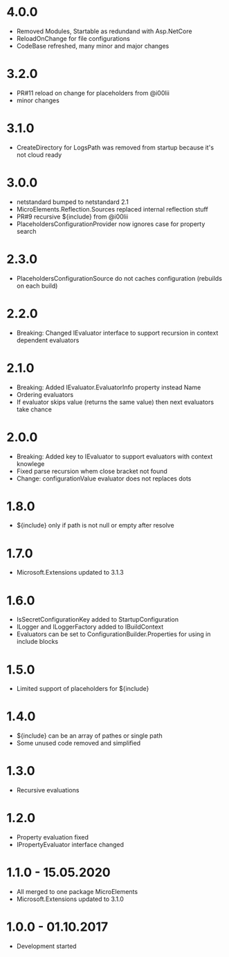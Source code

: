 # 4.0.0
- Removed Modules, Startable as redundand with Asp.NetCore
- ReloadOnChange for file configurations 
- CodeBase refreshed, many minor and major changes

# 3.2.0
- PR#11 reload on change for placeholders from @i00lii
- minor changes

# 3.1.0
- CreateDirectory for LogsPath was removed from startup because it's not cloud ready

# 3.0.0
- netstandard bumped to netstandard 2.1
- MicroElements.Reflection.Sources replaced internal reflection stuff
- PR#9 recursive ${include} from @i00lii
- PlaceholdersConfigurationProvider now ignores case for property search 

# 2.3.0
- PlaceholdersConfigurationSource do not caches configuration (rebuilds on each build)

# 2.2.0
- Breaking: Changed IEvaluator interface to support recursion in context dependent evaluators

# 2.1.0
- Breaking: Added IEvaluator.EvaluatorInfo property instead Name
- Ordering evaluators
- If evaluator skips value (returns the same value) then next evaluators take chance

# 2.0.0
- Breaking: Added key to IEvaluator to support evaluators with context knowlege
- Fixed parse recursion whem close bracket not found
- Change: configurationValue evaluator does not replaces dots

# 1.8.0
- ${include} only if path is not null or empty after resolve

# 1.7.0
- Microsoft.Extensions updated to 3.1.3

# 1.6.0
- IsSecretConfigurationKey added to StartupConfiguration
- ILogger and ILoggerFactory added to IBuildContext
- Evaluators can be set to ConfigurationBuilder.Properties for using in include blocks

# 1.5.0
- Limited support of placeholders for ${include}

# 1.4.0
- ${include} can be an array of pathes or single path
- Some unused code removed and simplified

# 1.3.0
- Recursive evaluations

# 1.2.0
- Property evaluation fixed
- IPropertyEvaluator interface changed

# 1.1.0 - 15.05.2020
- All merged to one package MicroElements
- Microsoft.Extensions updated to 3.1.0

# 1.0.0 - 01.10.2017
- Development started

